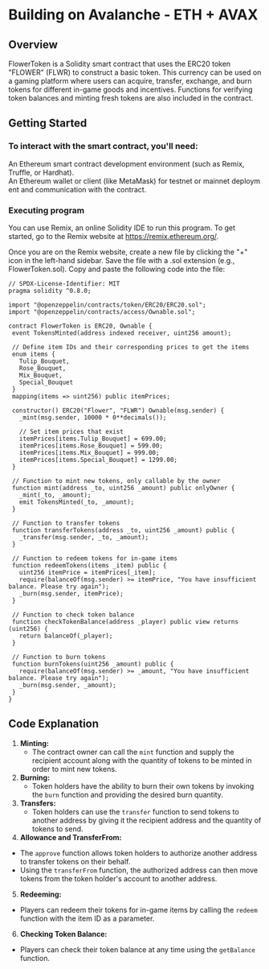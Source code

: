 # Building on Avalanche - ETH + AVAX

## Overview
FlowerToken is a Solidity smart contract that uses the ERC20 token "FLOWER" (FLWR) to construct a basic token. This currency can be used on a gaming platform where users can acquire, transfer, exchange, and burn tokens for different in-game goods and incentives. Functions for verifying token balances and minting fresh tokens are also included in the contract.

## Getting Started

### To interact with the smart contract, you'll need:
An Ethereum smart contract development environment (such as Remix, Truffle, or Hardhat). An Ethereum wallet or client (like MetaMask) for testnet or mainnet deployment and communication with the contract. 

### Executing program
You can use Remix, an online Solidity IDE to run this program. To get started, go to the Remix website at https://remix.ethereum.org/.

Once you are on the Remix website, create a new file by clicking the "+" icon in the left-hand sidebar. Save the file with a .sol extension (e.g., FlowerToken.sol). Copy and paste the following code into the file:
 ```
// SPDX-License-Identifier: MIT
pragma solidity ^0.8.0;

import "@openzeppelin/contracts/token/ERC20/ERC20.sol";
import "@openzeppelin/contracts/access/Ownable.sol";

contract FlowerToken is ERC20, Ownable {
  event TokensMinted(address indexed receiver, uint256 amount);

  // Define item IDs and their corresponding prices to get the items
  enum items {
    Tulip_Bouquet,
    Rose_Bouquet,
    Mix_Bouquet,
    Special_Bouquet
  }
  mapping(items => uint256) public itemPrices;

  constructor() ERC20("Flower", "FLWR") Ownable(msg.sender) {
    _mint(msg.sender, 10000 * 0**decimals());

    // Set item prices that exist
    itemPrices[items.Tulip_Bouquet] = 699.00;
    itemPrices[items.Rose_Bouquet] = 599.00;
    itemPrices[items.Mix_Bouquet] = 999.00;
    itemPrices[items.Special_Bouquet] = 1299.00;
  }

  // Function to mint new tokens, only callable by the owner
  function mint(address _to, uint256 _amount) public onlyOwner {
    _mint(_to, _amount);
    emit TokensMinted(_to, _amount);
  }

  // Function to transfer tokens
  function transferTokens(address _to, uint256 _amount) public {
    _transfer(msg.sender, _to, _amount);
  }

  // Function to redeem tokens for in-game items
  function redeemTokens(items _item) public {
    uint256 itemPrice = itemPrices[_item];
    require(balanceOf(msg.sender) >= itemPrice, "You have insufficient balance. Please try again");
    _burn(msg.sender, itemPrice);
  }

  // Function to check token balance
  function checkTokenBalance(address _player) public view returns (uint256) {
    return balanceOf(_player);
  }

  // Function to burn tokens
  function burnTokens(uint256 _amount) public {
    require(balanceOf(msg.sender) >= _amount, "You have insufficient balance. Please try again");
    _burn(msg.sender, _amount);
  }
}
```

## Code Explanation
1. **Minting:**
   - The contract owner can call the `mint` function and supply the recipient account along with the quantity of tokens to be minted in order to mint new tokens.
2. **Burning:**
   - Token holders have the ability to burn their own tokens by invoking the `burn` function and providing the desired burn quantity.
3. **Transfers:**
   - Token holders can use the `transfer` function to send tokens to another address by giving it the recipient address and the quantity of tokens to send.
4. **Allowance and TransferFrom:**
- The `approve` function allows token holders to authorize another address to transfer tokens on their behalf.
- Using the `transferFrom` function, the authorized address can then move tokens from the token holder's account to another address.
5. **Redeeming:**
- Players can redeem their tokens for in-game items by calling the `redeem` function with the item ID as a parameter.
6. **Checking Token Balance:**
- Players can check their token balance at any time using the `getBalance` function.
